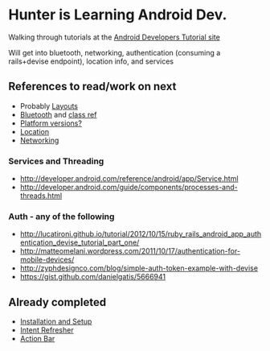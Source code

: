 # Hunter is Learning Android Dev.

Walking through tutorials at the [Android Developers Tutorial site](http://developer.android.com/training/)

Will get into bluetooth, networking, authentication (consuming a rails+devise endpoint), location info, and services


## References to read/work on next
* Probably [Layouts](http://developer.android.com/guide/topics/ui/declaring-layout.html)
* [Bluetooth](http://developer.android.com/guide/topics/connectivity/bluetooth.html) and [class ref](http://developer.android.com/reference/android/bluetooth/package-summary.html)
* [Platform versions?](http://developer.android.com/training/basics/supporting-devices/platforms.html)
* [Location](http://developer.android.com/training/building-userinfo.html)
* [Networking](http://developer.android.com/training/basics/network-ops/connecting.html)

### Services and Threading
* <http://developer.android.com/reference/android/app/Service.html>
* <http://developer.android.com/guide/components/processes-and-threads.html> 

### Auth - any of the following
* <http://lucatironi.github.io/tutorial/2012/10/15/ruby_rails_android_app_authentication_devise_tutorial_part_one/>
* <http://matteomelani.wordpress.com/2011/10/17/authentication-for-mobile-devices/>
* <http://zyphdesignco.com/blog/simple-auth-token-example-with-devise>
* <https://gist.github.com/danielgatis/5666941>


## Already completed
* [Installation and Setup](http://developer.android.com/sdk/index.html)
* [Intent Refresher](http://developer.android.com/reference/android/content/Intent.html)
* [Action Bar](http://developer.android.com/training/basics/actionbar/index.html)

